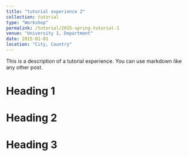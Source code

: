 ```yaml
---
title: "tutorial experience 2"
collection: tutorial
type: "Workshop"
permalink: /tutorial/2015-spring-tutorial-1
venue: "University 1, Department"
date: 2015-01-01
location: "City, Country"
---
```


This is a description of a tutorial experience. You can use markdown like any other post.

Heading 1
======

Heading 2
======

Heading 3
======
